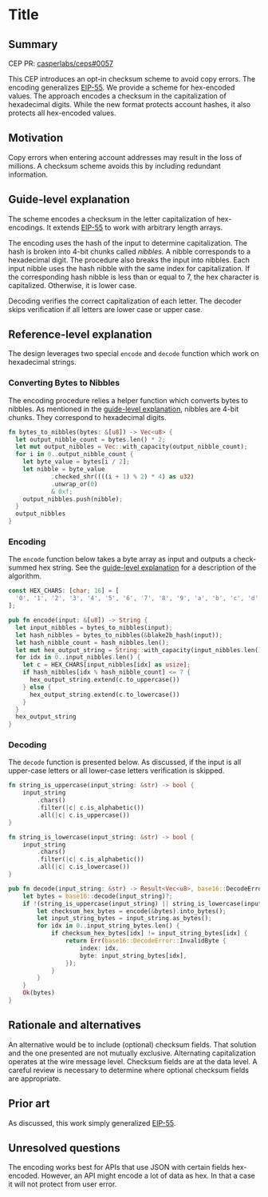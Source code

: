 # Title

## Summary

[summary]: #summary

CEP PR: [casperlabs/ceps#0057](https://github.com/casperlabs/ceps/pull/0057)

This CEP introduces an opt-in checksum scheme to avoid copy errors.
The encoding generalizes [EIP-55][1]. We provide a scheme for
hex-encoded values. The approach encodes a checksum in the
capitalization of hexadecimal digits. While the new format protects
account hashes, it also protects all hex-encoded values.

[1]: https://eips.ethereum.org/EIPS/eip-55

## Motivation

[motivation]: #motivation

Copy errors when entering account addresses may result in the loss of
millions. A checksum scheme avoids this by including redundant
information.

## Guide-level explanation

[guide-level-explanation]: #guide-level-explanation

The scheme encodes a checksum in the letter capitalization of hex-encodings.
It extends [EIP-55][1] to work with arbitrary length arrays.

The encoding uses the hash of the input to determine capitalization.
The hash is broken into 4-bit chunks called *nibbles*. A nibble
corresponds to a hexadecimal digit. The procedure also breaks the
input into nibbles. Each input nibble uses the hash nibble with the
same index for capitalization. If the corresponding hash nibble is
less than or equal to 7, the hex character is capitalized. Otherwise,
it is lower case.

Decoding verifies the correct capitalization of each letter. The
decoder skips verification if all letters are lower case or upper
case.

[1]: https://eips.ethereum.org/EIPS/eip-55

## Reference-level explanation

[reference-level-explanation]: #reference-level-explanation

The design leverages two special `encode` and `decode` function which
work on hexadecimal strings.

### Converting Bytes to Nibbles

The encoding procedure relies a helper function which converts bytes
to nibbles. As mentioned in the [guide-level explanation](#guide-level-explanation), nibbles are 4-bit chunks. They
correspond to hexadecimal digits.

```rust
fn bytes_to_nibbles(bytes: &[u8]) -> Vec<u8> {
  let output_nibble_count = bytes.len() * 2;
  let mut output_nibbles = Vec::with_capacity(output_nibble_count);
  for i in 0..output_nibble_count {
    let byte_value = bytes[i / 2];
    let nibble = byte_value
            .checked_shr((((i + 1) % 2) * 4) as u32)
            .unwrap_or(0)
            & 0xf;
    output_nibbles.push(nibble);
  }
  output_nibbles
}
```

### Encoding

The `encode` function below takes a byte array as input and outputs a
check-summed hex string. See the [guide-level
explanation](#guide-level-explanation) for a description of the
algorithm.

```rust
const HEX_CHARS: [char; 16] = [
  '0', '1', '2', '3', '4', '5', '6', '7', '8', '9', 'a', 'b', 'c', 'd', 'e', 'f',
];

pub fn encode(input: &[u8]) -> String {
  let input_nibbles = bytes_to_nibbles(input);
  let hash_nibbles = bytes_to_nibbles(&blake2b_hash(input));
  let hash_nibble_count = hash_nibbles.len();
  let mut hex_output_string = String::with_capacity(input_nibbles.len());
  for idx in 0..input_nibbles.len() {
    let c = HEX_CHARS[input_nibbles[idx] as usize];
    if hash_nibbles[idx % hash_nibble_count] <= 7 {
      hex_output_string.extend(c.to_uppercase())
    } else {
      hex_output_string.extend(c.to_lowercase())
    }
  }
  hex_output_string
}
```

### Decoding

The `decode` function is presented below. As discussed, if the input
is all upper-case letters or all lower-case letters verification is
skipped.

```rust
fn string_is_uppercase(input_string: &str) -> bool {
    input_string
        .chars()
        .filter(|c| c.is_alphabetic())
        .all(|c| c.is_uppercase())
}

fn string_is_lowercase(input_string: &str) -> bool {
    input_string
        .chars()
        .filter(|c| c.is_alphabetic())
        .all(|c| c.is_lowercase())
}

pub fn decode(input_string: &str) -> Result<Vec<u8>, base16::DecodeError> {
    let bytes = base16::decode(input_string)?;
    if !(string_is_uppercase(input_string) || string_is_lowercase(input_string)) {
        let checksum_hex_bytes = encode(&bytes).into_bytes();
        let input_string_bytes = input_string.as_bytes();
        for idx in 0..input_string_bytes.len() {
            if checksum_hex_bytes[idx] != input_string_bytes[idx] {
                return Err(base16::DecodeError::InvalidByte {
                    index: idx,
                    byte: input_string_bytes[idx],
                });
            }
        }
    }
    Ok(bytes)
}
```

## Rationale and alternatives

[rationale-and-alternatives]: #rationale-and-alternatives

An alternative would be to include (optional) checksum fields. That
solution and the one presented are not mutually exclusive. Alternating
capitalization operates at the wire message level. Checksum fields are
at the data level. A careful review is necessary to determine where
optional checksum fields are appropriate.

## Prior art

[prior-art]: #prior-art

As discussed, this work simply generalized [EIP-55][1].

[1]: https://eips.ethereum.org/EIPS/eip-55

## Unresolved questions

[unresolved-questions]: #unresolved-questions

The encoding works best for APIs that use JSON with certain fields
hex-encoded. However, an API might encode a lot of data as hex. In
that a case it will not protect from user error.